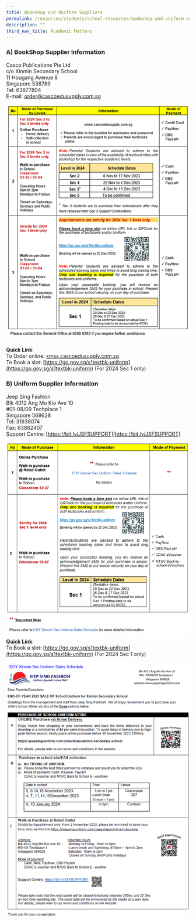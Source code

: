 ```yaml
---
title: Bookshop and Uniform Suppliers
permalink: /resources/students/school-resources/bookshop-and-uniform-suppliers/
description: ""
third_nav_title: Academic Matters
---
```

### A) BookShop Supplier Information  

Casco Publications Pte Ltd<br>
c/o Xinmin Secondary School<br>
11 Hougang Avenue 8<br>
Singapore 538789<br>
Tel: 63877804<br>
E-mail: order@cascoedusupply.com.sg<br>

![](/images/Bookshop%20and%20Uniform%20Suppliers/books1.png)

**Quick Link**:<br>
To Order online:	[xmss.cascoedusupply.com.sg](https://cascoedusupply.com.sg/?schoolid=114)<br>
To Book a slot:		[https://go.gov.sg/s1textbk-uniform](https://go.gov.sg/s1textbk-uniform) 	(For 2024 Sec 1 only)

### B)  Uniform Supplier Information

Jeep Sing Fashion<br>
Blk 4012 Ang Mo Kio Ave 10<br>
#01-08/09 Techplace 1<br>
Singapore 569628<br>
Tel: 31636074<br>
Fax: 63862407<br>
Support Centre:  [https://bit.ly/JSFSUPPORT](https://bit.ly/JSFSUPPORT) <br>

![](/images/Bookshop%20and%20Uniform%20Suppliers/books2.png)
**Quick Link**:<br>
To Book a slot:		[https://go.gov.sg/s1textbk-uniform](https://go.gov.sg/s1textbk-uniform)	(For 2024 Sec 1 only)

![](/images/Bookshop%20and%20Uniform%20Suppliers/books3.png)